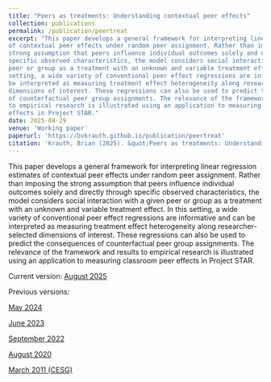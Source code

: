 ```yaml
---
title: "Peers as treatments: Understanding contextual peer effects"
collection: publications
permalink: /publication/peertreat
excerpt: "This paper develops a general framework for interpreting linear regression estimates
of contextual peer effects under random peer assignment. Rather than imposing the
strong assumption that peers influence individual outcomes solely and directly through
specific observed characteristics, the model considers social interaction with a given
peer or group as a treatment with an unknown and variable treatment effect. In this
setting, a wide variety of conventional peer effect regressions are informative and can
be interpreted as measuring treatment effect heterogeneity along researcher-selected
dimensions of interest. These regressions can also be used to predict the consequences
of counterfactual peer group assignments. The relevance of the framework and results
to empirical research is illustrated using an application to measuring classroom peer
effects in Project STAR."
date: 2025-08-29
venue: 'Working paper'
paperurl: 'https://bvkrauth.github.io/publication/peertreat'
citation: 'Krauth, Brian (2025). &quot;Peers as treatments: Understanding contextual peer effects.&quot; Working paper, Simon Fraser University.'
---
```

This paper develops a general framework for interpreting linear regression estimates
of contextual peer effects under random peer assignment. Rather than imposing the
strong assumption that peers influence individual outcomes solely and directly through
specific observed characteristics, the model considers social interaction with a given
peer or group as a treatment with an unknown and variable treatment effect. In this
setting, a wide variety of conventional peer effect regressions are informative and can
be interpreted as measuring treatment effect heterogeneity along researcher-selected
dimensions of interest. These regressions can also be used to predict the consequences
of counterfactual peer group assignments. The relevance of the framework and results
to empirical research is illustrated using an application to measuring classroom peer
effects in Project STAR.

Current version:
[August 2025](https://bvkrauth.github.io/files/peertreat250829.pdf)

Previous versions:

[May 2024](https://bvkrauth.github.io/files/peertreat240528.pdf)

[June 2023](https://bvkrauth.github.io/files/peertreat230619.pdf)

[September 2022](https://bvkrauth.github.io/files/peertreat220922.pdf)

[August 2020](https://www.sfu.ca/~bkrauth/papers/peertreat.pdf)

[March 2011 (CESG)](https://www.ryerson.ca/cesg2011/krauth.pdf)
